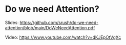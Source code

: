 # Do we need Attention?

Slides: https://github.com/srush/do-we-need-attention/blob/main/DoWeNeedAttention.pdf

Video: https://www.youtube.com/watch?v=dKJEpOtVgXc
